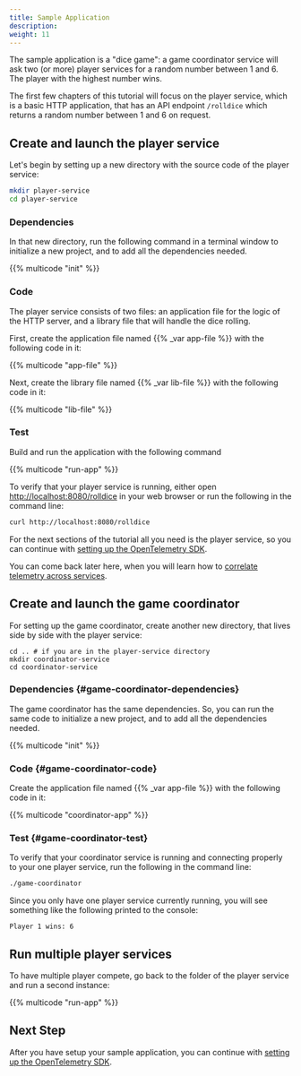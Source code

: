 ```yaml
---
title: Sample Application
description:
weight: 11
---
```


The sample application is a "dice game": a game coordinator service will ask two
(or more) player services for a random number between 1 and 6. The player with
the highest number wins.

The first few chapters of this tutorial will focus on the player service, which
is a basic HTTP application, that has an API endpoint `/rolldice` which returns
a random number between 1 and 6 on request.

## Create and launch the player service

Let's begin by setting up a new directory with the source code of the player
service:

```bash
mkdir player-service
cd player-service
```

### Dependencies

In that new directory, run the following command in a terminal window to
initialize a new project, and to add all the dependencies needed.

{{% multicode "init" %}}

### Code

The player service consists of two files: an application file for the logic of
the HTTP server, and a library file that will handle the dice rolling.

First, create the application file named {{% _var app-file %}} with the
following code in it:

{{% multicode "app-file" %}}

Next, create the library file named {{% _var lib-file %}} with the following
code in it:

{{% multicode "lib-file" %}}

### Test

Build and run the application with the following command

{{% multicode "run-app" %}}

To verify that your player service is running, either open
<http://localhost:8080/rolldice> in your web browser or run the following in the
command line:

```bash
curl http://localhost:8080/rolldice
```

For the next sections of the tutorial all you need is the player service, so you
can continue with [setting up the OpenTelemetry SDK](../setup-sdk).

You can come back later here, when you will learn how to
[correlate telemetry across services](../correlate-across-services/).

## Create and launch the game coordinator

For setting up the game coordinator, create another new directory, that lives
side by side with the player service:

```shell
cd .. # if you are in the player-service directory
mkdir coordinator-service
cd coordinator-service
```

### Dependencies {#game-coordinator-dependencies}

The game coordinator has the same dependencies. So, you can run the same code to
initialize a new project, and to add all the dependencies needed.

{{% multicode "init" %}}

### Code {#game-coordinator-code}

Create the application file named {{% _var app-file %}} with the following code
in it:

{{% multicode "coordinator-app" %}}

### Test {#game-coordinator-test}

To verify that your coordinator service is running and connecting properly to
your one player service, run the following in the command line:

```bash
./game-coordinator
```

Since you only have one player service currently running, you will see something
like the following printed to the console:

```text
Player 1 wins: 6
```

## Run multiple player services

To have multiple player compete, go back to the folder of the player service and
run a second instance:

{{% multicode "run-app" %}}

## Next Step

After you have setup your sample application, you can continue with
[setting up the OpenTelemetry SDK](../sdk-setup/).
